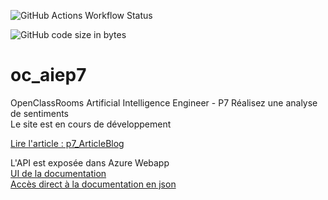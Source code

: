 ![GitHub Actions Workflow Status](https://img.shields.io/github/actions/workflow/status/cecile-aie/oc_aie_p7/Build%20and%20deploy%20Python%20app%20to%20Azure%20Web%20App%20-%20TweetSentimentAnalysisECO)

![GitHub code size in bytes](https://img.shields.io/github/languages/code-size/cecile-aie/oc_aie_p7)


# oc_aiep7
OpenClassRooms Artificial Intelligence Engineer - P7 Réalisez une analyse de sentiments <br>
Le site est en cours de développement

[Lire l'article : p7_ArticleBlog](blog/p7_ArticleBlog.md)

L'API est exposée dans Azure Webapp <br>
[UI de la documentation](https://tweetsentimentanalysiseco-fuetaqf3hbezegch.francecentral-01.azurewebsites.net/docs)
<br>
[Accès direct à la documentation en json](https://tweetsentimentanalysiseco-fuetaqf3hbezegch.francecentral-01.azurewebsites.net/openapi.json)  <br>
